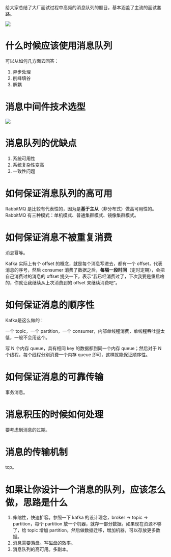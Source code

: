给大家总结了大厂面试过程中高频的消息队列的题目，基本涵盖了主流的面试套路。

![](https://cdn.nlark.com/yuque/0/2022/png/640636/1646013071854-7f04a6f6-dda3-4b4f-9922-f63c76a9fa85.png)

# 什么时候应该使用消息队列

可以从如何几方面去回答：

1. 异步处理
2. 削峰填谷
3. 解耦

# 消息中间件技术选型

![](https://cdn.nlark.com/yuque/0/2022/png/640636/1646012448883-361563c7-30b1-4304-801f-f2a6a27795da.png)

# 消息队列的优缺点

1. 系统可用性
2. 系统复杂性变高
3. 一致性问题

# 如何保证消息队列的高可用

RabbitMQ 是比较有代表性的，因为是**基于主从**（非分布式）做高可用性的。RabbitMQ 有三种模式：单机模式、普通集群模式、镜像集群模式。

# 如何保证消息不被重复消费

消息幂等。

Kafka 实际上有个 offset 的概念，就是每个消息写进去，都有一个 offset，代表消息的序号，然后 consumer 消费了数据之后，**每隔一段时间**（定时定期），会把自己消费过的消息的 offset 提交一下，表示“我已经消费过了，下次我要是重启啥的，你就让我继续从上次消费到的 offset 来继续消费吧”。

# 如何保证消息的顺序性

Kafka是这么做的：

一个 topic，一个 partition，一个 consumer，内部单线程消费，单线程吞吐量太低，一般不会用这个。

写 N 个内存 queue，具有相同 key 的数据都到同一个内存 queue；然后对于 N 个线程，每个线程分别消费一个内存 queue 即可，这样就能保证顺序性。

# 如何保证消息的可靠传输

事务消息。

# 消息积压的时候如何处理

要考虑到消息的过期。

# 消息的传输机制

tcp。

# 如果让你设计一个消息的队列，应该怎么做，思路是什么

1. 伸缩性，快速扩容。参照一下 kafka 的设计理念，broker -> topic -> partition，每个 partition 放一个机器，就存一部分数据。如果现在资源不够了，给 topic 增加 partition，然后做数据迁移，增加机器，可以存放更多数据。
2. 消息需要落盘。写磁盘的效率。
3. 消息队列的高可用。多副本。
